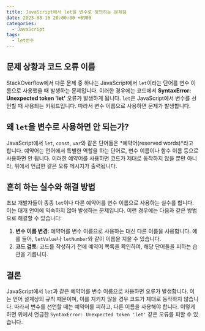 ```yaml
---
title: JavaScript에서 let을 변수로 정의하는 문제점
date: 2023-08-16 20:00:00 +0900
categories:
  - JavaScript
tags:
  - let변수
---
```


## 문제 상황과 코드 오류 이름

StackOverflow에서 다룬 문제 중 하나는 JavaScript에서 `let`이라는 단어를 변수 이름으로 사용했을 때 발생하는 문제입니다. 이러한 경우에는 코드에서 **SyntaxError: Unexpected token 'let'** 오류가 발생하게 됩니다. `let`은 JavaScript에서 변수를 선언할 때 사용되는 키워드입니다. 따라서 변수 이름으로 사용하면 문제가 발생합니다.

## 왜 `let`을 변수로 사용하면 안 되는가?

JavaScript에서 `let`, `const`, `var`와 같은 단어들은 *예약어(reserved words)*라고 합니다. 예약어는 언어에서 특별한 역할을 하는 단어로, 변수 이름이나 함수 이름 등으로 사용하면 안 됩니다. 이러한 예약어를 사용하면 코드가 제대로 동작하지 않을 뿐만 아니라, 위에서 언급한 같은 오류 메시지가 출력됩니다.

## 흔히 하는 실수와 해결 방법

초보 개발자들이 종종 `let`이나 다른 예약어를 변수 이름으로 사용하는 실수를 합니다. 이는 대개 언어에 익숙하지 않아 발생하는 문제입니다. 이런 경우에는 다음과 같은 방법으로 해결할 수 있습니다:

1. **변수 이름 변경**: 예약어를 변수 이름으로 사용하는 대신 다른 이름을 사용합니다. 예를 들어, `letValue`나 `letNumber`와 같이 이름을 지을 수 있습니다.
2. **코드 검토**: 코드를 작성하기 전에 예약어 목록을 확인하여, 해당 단어들을 피하는 습관을 기릅니다.

## 결론

JavaScript에서 `let`과 같은 예약어를 변수 이름으로 사용하면 오류가 발생합니다. 이는 언어 설계상의 규칙 때문이며, 이를 지키지 않을 경우 코드가 제대로 동작하지 않습니다. 따라서 변수를 선언할 때는 예약어를 피하고, 다른 이름을 사용해야 합니다. 이렇게 하면 위에서 언급한 `SyntaxError: Unexpected token 'let'` 같은 오류를 피할 수 있습니다.
